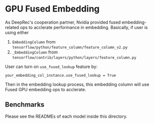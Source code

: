 # GPU Fused Embedding

As DeepRec's cooperation partner, Nvidia provided fused embedding-related ops to acclerate performance in embedding. Basically, if user is using either

1. `EmbeddingColumn` from `tensorflow/python/feature_column/feature_column_v2.py`
2. `_EmbeddingColumn` from `tensorflow/contrib/layers/python/layers/feature_column.py`

User can turn on `use_fused_lookup` feature by:

```
your_embedding_col_instance.use_fused_lookup = True
```

Then in the embedding lookup process, this embedding column will use Fused GPU embedding ops to acclerate.

## Benchmarks

Please see the READMEs of each model inside this directory.
